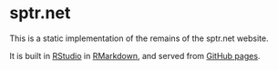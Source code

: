 # sptr.net

This is a static implementation of the remains of the sptr.net website. 

It is built in [RStudio](https://rstudio.com/) in [RMarkdown](https://rmarkdown.rstudio.com/), and served from [GitHub pages](https://pages.github.com/).
